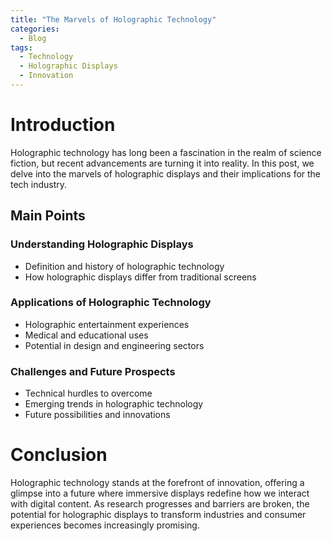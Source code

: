 ```yaml
---
title: "The Marvels of Holographic Technology"
categories:
  - Blog
tags:
  - Technology
  - Holographic Displays
  - Innovation
---
```


# Introduction
Holographic technology has long been a fascination in the realm of science fiction, but recent advancements are turning it into reality. In this post, we delve into the marvels of holographic displays and their implications for the tech industry.

## Main Points
### Understanding Holographic Displays
- Definition and history of holographic technology
- How holographic displays differ from traditional screens

### Applications of Holographic Technology
- Holographic entertainment experiences
- Medical and educational uses
- Potential in design and engineering sectors

### Challenges and Future Prospects
- Technical hurdles to overcome
- Emerging trends in holographic technology
- Future possibilities and innovations

# Conclusion
Holographic technology stands at the forefront of innovation, offering a glimpse into a future where immersive displays redefine how we interact with digital content. As research progresses and barriers are broken, the potential for holographic displays to transform industries and consumer experiences becomes increasingly promising.